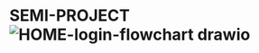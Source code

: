 # SEMI-PROJECT![HOME-login-flowchart drawio](https://user-images.githubusercontent.com/103975117/179879941-87ae69fc-8582-4afe-a49b-968ff698d9a5.png)
